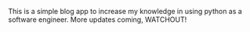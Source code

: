 This is a simple blog app to increase my knowledge in using python
as a software engineer. More updates coming, WATCHOUT!
